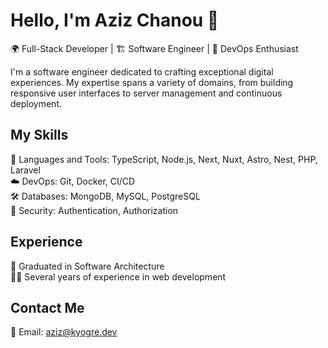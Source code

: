 # Hello, I'm Aziz Chanou 👋

🌍 Full-Stack Developer | 🏗️ Software Engineer | 🚀 DevOps Enthusiast

I'm a software engineer dedicated to crafting exceptional digital experiences. My expertise spans a variety of domains, from building responsive user interfaces to server management and continuous deployment.

## My Skills

🔧 Languages and Tools: TypeScript, Node.js, Next, Nuxt, Astro, Nest, PHP, Laravel  
☁️ DevOps: Git, Docker, CI/CD  
🛠️ Databases: MongoDB, MySQL, PostgreSQL  
🔑 Security: Authentication, Authorization  

## Experience

🏢 Graduated in Software Architecture  
👨‍💻 Several years of experience in web development  

<!--
## My Projects

📁 [Portfolio](https://azizch.vercel.app) - Portfolio  
-->
## Contact Me

📧 Email: aziz@kyogre.dev  
